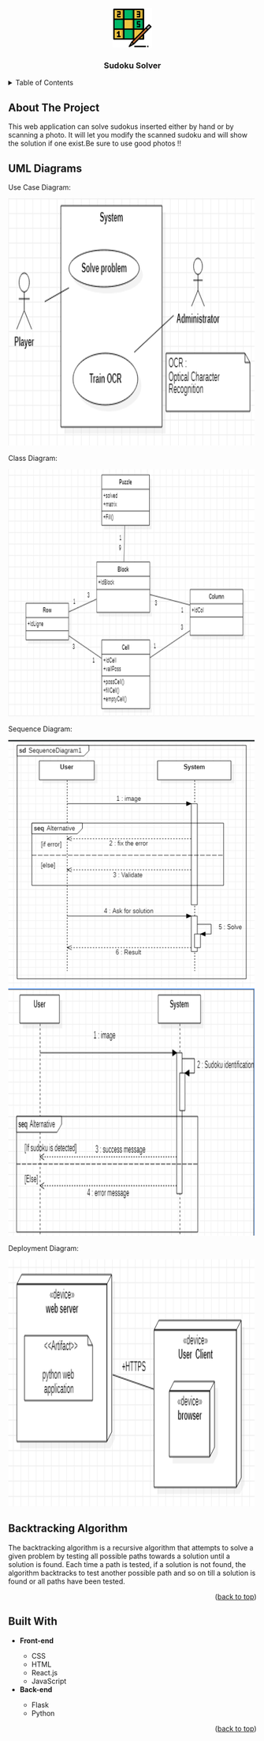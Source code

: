<div align="center">
  
  
  <a href="https://github.com/Hasnae-bouhmady/Sudoku-Solver-using-AI-machine-learning">
    <img src="Images/sudoku logo.png" alt="Logo" width="80" height="80">
  </a>

  <h3 align="center">Sudoku Solver</h3>

 <!-- <p align="center">
    A web application that will let you show the solution of sudoku after uploading an image.
    <br />-->
  </p>
  
  
</div>

<!-- TABLE OF CONTENTS -->
<details>
  <summary>Table of Contents</summary>
  <ol>
    <li>
      <a href="#about-the-project">About The Project</a>
      <ul>
        <li><a href="#diagrams">UML Diagrams</a></li>
            <ul>
               <li>Use Case Diagram</li>
               <li>Class Diagram</li>
               <li>Sequence Diagram</li>
               <li>Deployment Diagram</li>
            </ul>
        <li><a href="#algorithm">Backtracking Algorithm</a></li>
        <li><a href="#built-with">Built With</a></li>
      </ul>
    </li>
    <li>
      <a href="#getting-started">Getting Started</a>
      <ul>
        <li><a href="#prerequisites">Prerequisites</a></li>
        <li><a href="#installation">Installation</a></li>
      </ul>
    </li>
    <!--<li><a href="#usage">Usage</a></li>
    <li><a href="#roadmap">Roadmap</a></li>
    <li><a href="#contributing">Contributing</a></li>
    <li><a href="#license">License</a></li>
    <li><a href="#contact">Contact</a></li>
    <li><a href="#acknowledgments">Acknowledgments</a></li>-->
  </ol>
</details>

<!--About the project-->
## About The Project
This web application can solve sudokus inserted either by hand or by scanning a photo. It will let you modify the scanned sudoku and will show the solution if one exist.Be sure to use good photos !!

<!--Diagrams-->
## UML Diagrams

   <p>Use Case Diagram: </p>
  <a href="https://github.com/Hasnae-bouhmady/Sudoku-Solver-using-AI-machine-learning">
    <img src="Images/use case diagram.png" alt="use case diagram" width="500" height="500">
  </a>

 <p>Class Diagram: </p>
 <a href="https://github.com/Hasnae-bouhmady/Sudoku-Solver-using-AI-machine-learning">
    <img src="Images/class diagram.png" alt="class diagram" width="500" height="500">
  </a>
  
  <p>Sequence Diagram: </p>
 <a href="https://github.com/Hasnae-bouhmady/Sudoku-Solver-using-AI-machine-learning">
    <img src="Images/Sequence Diagram 1.png" alt="sequence diagram1" width="500" height="500">
  </a>
   <a href="https://github.com/Hasnae-bouhmady/Sudoku-Solver-using-AI-machine-learning">
    <img src="Images/Sequence Diagram 2.png" alt="sequence diagram2" width="500" height="500">
  </a>
  
  <p>Deployment Diagram: </p>
  <a href="https://github.com/Hasnae-bouhmady/Sudoku-Solver-using-AI-machine-learning">
    <img src="Images/deployment diagram.png" alt="deployment diagram" width="500" height="500">
  </a>
  
   
  
  
 
 
<!--Backtracking algorithm-->
## Backtracking Algorithm 

The backtracking algorithm is a recursive algorithm that attempts to solve a given problem by testing all possible paths towards a solution until a solution is found. Each time a path is tested, if a solution is not found, the algorithm backtracks to test another possible path and so on till a solution is found or all paths have been tested.
<p align="right">(<a href="#top">back to top</a>)</p>

<!--Built with-->
## Built With
<ul>
  <li><strong>Front-end</strong></li>
  <ul>
    <!-- * [HTML](https://devdocs.io/html/)  -->
    <li> CSS </li>
    <li> HTML</li>
    <li> React.js</li>
    <li>JavaScript</li>
  </ul>
  <li><strong>Back-end</strong></li>
  <ul>
    <li> Flask</li>
    <li> Python</li>
  </ul>
</ul>
<p align="right">(<a href="#top">back to top</a>)</p>





